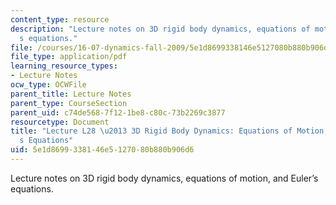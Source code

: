 ```yaml
---
content_type: resource
description: "Lecture notes on 3D rigid body dynamics, equations of motion, and Euler\u2019\
  s equations."
file: /courses/16-07-dynamics-fall-2009/5e1d8699338146e5127080b880b906d6_MIT16_07F09_Lec28.pdf
file_type: application/pdf
learning_resource_types:
- Lecture Notes
ocw_type: OCWFile
parent_title: Lecture Notes
parent_type: CourseSection
parent_uid: c74de568-7f12-1be8-c80c-73b2269c3877
resourcetype: Document
title: "Lecture L28 \u2013 3D Rigid Body Dynamics: Equations of Motion; Euler\u2019\
  s Equations"
uid: 5e1d8699-3381-46e5-1270-80b880b906d6
---
```

Lecture notes on 3D rigid body dynamics, equations of motion, and Euler’s equations.

